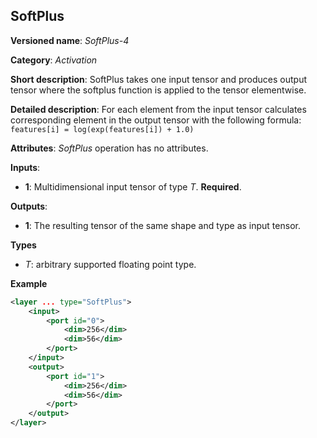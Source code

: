 ## SoftPlus <a name="SoftPlus"></a>

**Versioned name**: *SoftPlus-4*

**Category**: *Activation*

**Short description**: SoftPlus takes one input tensor and produces output tensor where the softplus function is applied to the tensor elementwise.

**Detailed description**: For each element from the input tensor calculates corresponding
element in the output tensor with the following formula: `features[i] = log(exp(features[i]) + 1.0)`

**Attributes**: *SoftPlus* operation has no attributes.


**Inputs**:

*   **1**: Multidimensional input tensor of type *T*. **Required**.

**Outputs**:

*   **1**: The resulting tensor of the same shape and type as input tensor.

**Types**

* *T*: arbitrary supported floating point type.


**Example**

```xml
<layer ... type="SoftPlus">
    <input>
        <port id="0">
            <dim>256</dim>
            <dim>56</dim>
        </port>
    </input>
    <output>
        <port id="1">
            <dim>256</dim>
            <dim>56</dim>
        </port>
    </output>
</layer>
```